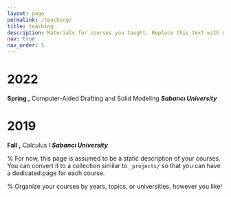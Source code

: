```yaml
---
layout: page
permalink: /teaching/
title: teaching
description: Materials for courses you taught. Replace this text with your description.
nav: true
nav_order: 5
---
```


# 2022

**Spring ,** Computer-Aided Drafting and Solid Modeling
***Sabancı University***

# 2019

**Fall ,** Calculus I
***Sabancı University***

% For now, this page is assumed to be a static description of your courses. You can convert it to a collection similar to `_projects/` so that you can have a dedicated page for each course.

% Organize your courses by years, topics, or universities, however you like!
